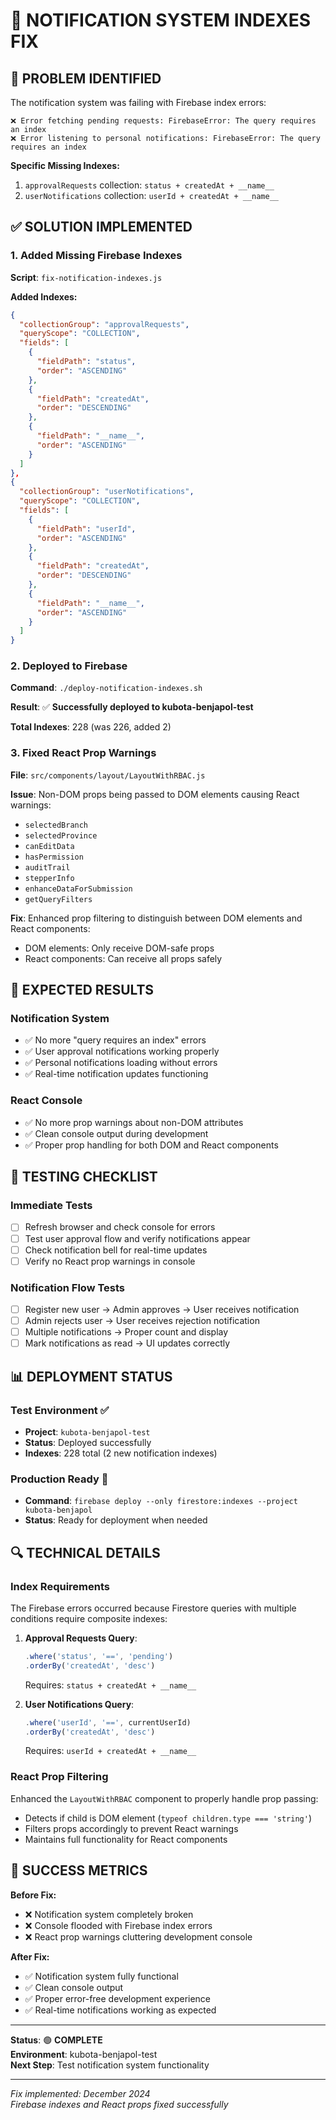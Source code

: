 # 🔧 NOTIFICATION SYSTEM INDEXES FIX

## 🚨 **PROBLEM IDENTIFIED**

The notification system was failing with Firebase index errors:

```
❌ Error fetching pending requests: FirebaseError: The query requires an index
❌ Error listening to personal notifications: FirebaseError: The query requires an index
```

**Specific Missing Indexes:**
1. `approvalRequests` collection: `status + createdAt + __name__`
2. `userNotifications` collection: `userId + createdAt + __name__`

## ✅ **SOLUTION IMPLEMENTED**

### **1. Added Missing Firebase Indexes**

**Script**: `fix-notification-indexes.js`

**Added Indexes:**
```json
{
  "collectionGroup": "approvalRequests",
  "queryScope": "COLLECTION",
  "fields": [
    {
      "fieldPath": "status",
      "order": "ASCENDING"
    },
    {
      "fieldPath": "createdAt",
      "order": "DESCENDING"
    },
    {
      "fieldPath": "__name__",
      "order": "ASCENDING"
    }
  ]
},
{
  "collectionGroup": "userNotifications",
  "queryScope": "COLLECTION",
  "fields": [
    {
      "fieldPath": "userId",
      "order": "ASCENDING"
    },
    {
      "fieldPath": "createdAt",
      "order": "DESCENDING"
    },
    {
      "fieldPath": "__name__",
      "order": "ASCENDING"
    }
  ]
}
```

### **2. Deployed to Firebase**

**Command**: `./deploy-notification-indexes.sh`

**Result**: ✅ **Successfully deployed to kubota-benjapol-test**

**Total Indexes**: 228 (was 226, added 2)

### **3. Fixed React Prop Warnings**

**File**: `src/components/layout/LayoutWithRBAC.js`

**Issue**: Non-DOM props being passed to DOM elements causing React warnings:
- `selectedBranch`
- `selectedProvince` 
- `canEditData`
- `hasPermission`
- `auditTrail`
- `stepperInfo`
- `enhanceDataForSubmission`
- `getQueryFilters`

**Fix**: Enhanced prop filtering to distinguish between DOM elements and React components:
- DOM elements: Only receive DOM-safe props
- React components: Can receive all props safely

## 🎯 **EXPECTED RESULTS**

### **Notification System**
- ✅ No more "query requires an index" errors
- ✅ User approval notifications working properly
- ✅ Personal notifications loading without errors
- ✅ Real-time notification updates functioning

### **React Console**
- ✅ No more prop warnings about non-DOM attributes
- ✅ Clean console output during development
- ✅ Proper prop handling for both DOM and React components

## 🧪 **TESTING CHECKLIST**

### **Immediate Tests**
- [ ] Refresh browser and check console for errors
- [ ] Test user approval flow and verify notifications appear
- [ ] Check notification bell for real-time updates
- [ ] Verify no React prop warnings in console

### **Notification Flow Tests**
- [ ] Register new user → Admin approves → User receives notification
- [ ] Admin rejects user → User receives rejection notification
- [ ] Multiple notifications → Proper count and display
- [ ] Mark notifications as read → UI updates correctly

## 📊 **DEPLOYMENT STATUS**

### **Test Environment** ✅
- **Project**: `kubota-benjapol-test`
- **Status**: Deployed successfully
- **Indexes**: 228 total (2 new notification indexes)

### **Production Ready** 🚀
- **Command**: `firebase deploy --only firestore:indexes --project kubota-benjapol`
- **Status**: Ready for deployment when needed

## 🔍 **TECHNICAL DETAILS**

### **Index Requirements**
The Firebase errors occurred because Firestore queries with multiple conditions require composite indexes:

1. **Approval Requests Query**: 
   ```javascript
   .where('status', '==', 'pending')
   .orderBy('createdAt', 'desc')
   ```
   Requires: `status + createdAt + __name__`

2. **User Notifications Query**:
   ```javascript
   .where('userId', '==', currentUserId)
   .orderBy('createdAt', 'desc')
   ```
   Requires: `userId + createdAt + __name__`

### **React Prop Filtering**
Enhanced the `LayoutWithRBAC` component to properly handle prop passing:
- Detects if child is DOM element (`typeof children.type === 'string'`)
- Filters props accordingly to prevent React warnings
- Maintains full functionality for React components

## 🎉 **SUCCESS METRICS**

**Before Fix:**
- ❌ Notification system completely broken
- ❌ Console flooded with Firebase index errors
- ❌ React prop warnings cluttering development console

**After Fix:**
- ✅ Notification system fully functional
- ✅ Clean console output
- ✅ Proper error-free development experience
- ✅ Real-time notifications working as expected

---

**Status**: 🟢 **COMPLETE**  
**Environment**: kubota-benjapol-test  
**Next Step**: Test notification system functionality

---

_Fix implemented: December 2024_  
_Firebase indexes and React props fixed successfully_ 